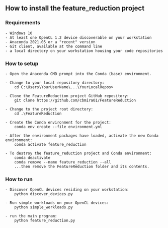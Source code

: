 
## How to install the feature_reduction project

### Requirements

    - Windows 10
    - At least one OpenCL 1.2 device discoverable on your workstation
    - Anaconda 2021.05 or a "recent" version
    - Git client, available at the command line
    - a local directory on your workstation housing your code repositories

### How to setup

    - Open the Anaconda CMD prompt into the Conda (base) environment.

    - Change to your local repository directory:
        cd C:\Users\YourUserName\...\YourLocalRepos>

    - Clone the FeatureReduction project GitHub repository:
        git clone https://github.com/cbmira01/FeatureReduction

    - Change to the project root directory:
        cd .\FeatureReduction

    - Create the Conda environment for the project:
        conda env create --file environment.yml

    - After the environment packages have loaded, activate the new Conda environment:
        conda activate feature_reduction

    - To destroy the feature_reduction project and Conda environment:
        conda deactivate
        conda remove --name feature_reduction --all
        ...then remove the FeatureReduction folder and its contents.

### How to run

    - Discover OpenCL devices residing on your workstation:
        python discover_devices.py

    - Run simple workloads on your OpenCL devices:
        python simple_workloads.py

    - run the main program:
        python feature_reduction.py
